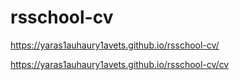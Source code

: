 # rsschool-cv
https://yaras1auhaury1avets.github.io/rsschool-cv/

https://yaras1auhaury1avets.github.io/rsschool-cv/cv